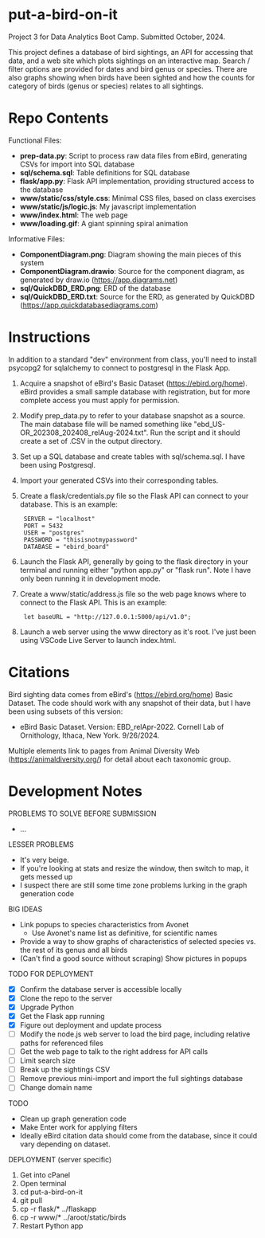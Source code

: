 # put-a-bird-on-it
Project 3 for Data Analytics Boot Camp. Submitted October, 2024.

This project defines a database of bird sightings, an API for accessing that data, and a web site which plots sightings on an interactive map. Search / filter options are provided for dates and bird genus or species. There are also graphs showing when birds have been sighted and how the counts for category of birds (genus or species) relates to all sightings.


# Repo Contents
Functional Files:
* **prep-data.py**: Script to process raw data files from eBird, generating CSVs for import into SQL database
* **sql/schema.sql**: Table definitions for SQL database
* **flask/app.py**: Flask API implementation, providing structured access to the database
* **www/static/css/style.css**: Minimal CSS files, based on class exercises
* **www/static/js/logic.js**: My javascript implementation
* **www/index.html**: The web page
* **www/loading.gif**: A giant spinning spiral animation

Informative Files:
* **ComponentDiagram.png**: Diagram showing the main pieces of this system
* **ComponentDiagram.drawio**: Source for the component diagram, as generated by draw.io (https://app.diagrams.net)
* **sql/QuickDBD_ERD.png**: ERD of the database
* **sql/QuickDBD_ERD.txt**: Source for the ERD, as generated by QuickDBD (https://app.quickdatabasediagrams.com)


# Instructions

In addition to a standard "dev" environment from class, you'll need to install psycopg2 for sqlalchemy to connect to postgresql in the Flask App.

1. Acquire a snapshot of eBird's Basic Dataset (https://ebird.org/home). eBird provides a small sample database with registration, but for more complete access you must apply for permission.
1. Modify prep_data.py to refer to your database snapshot as a source. The main database file will be named something like "ebd_US-OR_202308_202408_relAug-2024.txt". Run the script and it should create a set of .CSV in the output directory.
1. Set up a SQL database and create tables with sql/schema.sql. I have been using Postgresql.
1. Import your generated CSVs into their corresponding tables.
1. Create a flask/credentials.py file so the Flask API can connect to your database. This is an example:

        SERVER = "localhost"
        PORT = 5432
        USER = "postgres"
        PASSWORD = "thisisnotmypassword"
        DATABASE = "ebird_board"
        
1. Launch the Flask API, generally by going to the flask directory in your terminal and running either "python app.py" or "flask run". Note I have only been running it in development mode.
1. Create a www/static/address.js file so the web page knows where to connect to the Flask API. This is an example:

        let baseURL = "http://127.0.0.1:5000/api/v1.0";
        
1. Launch a web server using the www directory as it's root. I've just been using VSCode Live Server to launch index.html.


# Citations
Bird sighting data comes from eBird's (https://ebird.org/home) Basic Dataset. The code should work with any snapshot of their data, but I have been using subsets of this version:
* eBird Basic Dataset. Version: EBD_relApr-2022. Cornell Lab of Ornithology, Ithaca, New York. 9/26/2024.

Multiple elements link to pages from Animal Diversity Web (https://animaldiversity.org/) for detail about each taxonomic group.


# Development Notes

PROBLEMS TO SOLVE BEFORE SUBMISSION
* ...

LESSER PROBLEMS
* It's very beige.
* If you're looking at stats and resize the window, then switch to map, it gets messed up
* I suspect there are still some time zone problems lurking in the graph generation code

BIG IDEAS
* Link popups to species characteristics from Avonet
  * Use Avonet's name list as definitive, for scientific names
* Provide a way to show graphs of characteristics of selected species vs. the rest of its genus and all birds
* (Can't find a good source without scraping) Show pictures in popups

TODO FOR DEPLOYMENT
* [X] Confirm the database server is accessible locally
* [X] Clone the repo to the server
* [X] Upgrade Python
* [X] Get the Flask app running
* [X] Figure out deployment and update process
* [ ] Modify the node.js web server to load the bird page, including relative paths for referenced files
* [ ] Get the web page to talk to the right address for API calls
* [ ] Limit search size
* [ ] Break up the sightings CSV
* [ ] Remove previous mini-import and import the full sightings database
* [ ] Change domain name

TODO
* Clean up graph generation code
* Make Enter work for applying filters
* Ideally eBird citation data should come from the database, since it could vary depending on dataset.

DEPLOYMENT (server specific)
1. Get into cPanel
1. Open terminal
1. cd put-a-bird-on-it
1. git pull
1. cp -r flask/* ../flaskapp
1. cp -r www/* ../aroot/static/birds
1. Restart Python app